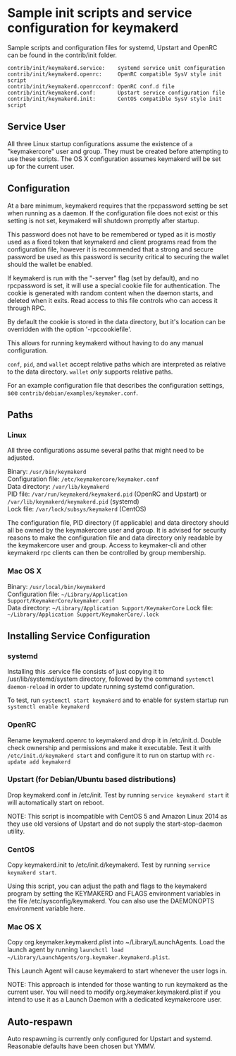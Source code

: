 Sample init scripts and service configuration for keymakerd
==========================================================

Sample scripts and configuration files for systemd, Upstart and OpenRC
can be found in the contrib/init folder.

    contrib/init/keymakerd.service:    systemd service unit configuration
    contrib/init/keymakerd.openrc:     OpenRC compatible SysV style init script
    contrib/init/keymakerd.openrcconf: OpenRC conf.d file
    contrib/init/keymakerd.conf:       Upstart service configuration file
    contrib/init/keymakerd.init:       CentOS compatible SysV style init script

Service User
---------------------------------

All three Linux startup configurations assume the existence of a "keymakercore" user
and group.  They must be created before attempting to use these scripts.
The OS X configuration assumes keymakerd will be set up for the current user.

Configuration
---------------------------------

At a bare minimum, keymakerd requires that the rpcpassword setting be set
when running as a daemon.  If the configuration file does not exist or this
setting is not set, keymakerd will shutdown promptly after startup.

This password does not have to be remembered or typed as it is mostly used
as a fixed token that keymakerd and client programs read from the configuration
file, however it is recommended that a strong and secure password be used
as this password is security critical to securing the wallet should the
wallet be enabled.

If keymakerd is run with the "-server" flag (set by default), and no rpcpassword is set,
it will use a special cookie file for authentication. The cookie is generated with random
content when the daemon starts, and deleted when it exits. Read access to this file
controls who can access it through RPC.

By default the cookie is stored in the data directory, but it's location can be overridden
with the option '-rpccookiefile'.

This allows for running keymakerd without having to do any manual configuration.

`conf`, `pid`, and `wallet` accept relative paths which are interpreted as
relative to the data directory. `wallet` *only* supports relative paths.

For an example configuration file that describes the configuration settings,
see `contrib/debian/examples/keymaker.conf`.

Paths
---------------------------------

### Linux

All three configurations assume several paths that might need to be adjusted.

Binary:              `/usr/bin/keymakerd`  
Configuration file:  `/etc/keymakercore/keymaker.conf`  
Data directory:      `/var/lib/keymakerd`  
PID file:            `/var/run/keymakerd/keymakerd.pid` (OpenRC and Upstart) or `/var/lib/keymakerd/keymakerd.pid` (systemd)  
Lock file:           `/var/lock/subsys/keymakerd` (CentOS)  

The configuration file, PID directory (if applicable) and data directory
should all be owned by the keymakercore user and group.  It is advised for security
reasons to make the configuration file and data directory only readable by the
keymakercore user and group.  Access to keymaker-cli and other keymakerd rpc clients
can then be controlled by group membership.

### Mac OS X

Binary:              `/usr/local/bin/keymakerd`  
Configuration file:  `~/Library/Application Support/KeymakerCore/keymaker.conf`  
Data directory:      `~/Library/Application Support/KeymakerCore`
Lock file:           `~/Library/Application Support/KeymakerCore/.lock`

Installing Service Configuration
-----------------------------------

### systemd

Installing this .service file consists of just copying it to
/usr/lib/systemd/system directory, followed by the command
`systemctl daemon-reload` in order to update running systemd configuration.

To test, run `systemctl start keymakerd` and to enable for system startup run
`systemctl enable keymakerd`

### OpenRC

Rename keymakerd.openrc to keymakerd and drop it in /etc/init.d.  Double
check ownership and permissions and make it executable.  Test it with
`/etc/init.d/keymakerd start` and configure it to run on startup with
`rc-update add keymakerd`

### Upstart (for Debian/Ubuntu based distributions)

Drop keymakerd.conf in /etc/init.  Test by running `service keymakerd start`
it will automatically start on reboot.

NOTE: This script is incompatible with CentOS 5 and Amazon Linux 2014 as they
use old versions of Upstart and do not supply the start-stop-daemon utility.

### CentOS

Copy keymakerd.init to /etc/init.d/keymakerd. Test by running `service keymakerd start`.

Using this script, you can adjust the path and flags to the keymakerd program by
setting the KEYMAKERD and FLAGS environment variables in the file
/etc/sysconfig/keymakerd. You can also use the DAEMONOPTS environment variable here.

### Mac OS X

Copy org.keymaker.keymakerd.plist into ~/Library/LaunchAgents. Load the launch agent by
running `launchctl load ~/Library/LaunchAgents/org.keymaker.keymakerd.plist`.

This Launch Agent will cause keymakerd to start whenever the user logs in.

NOTE: This approach is intended for those wanting to run keymakerd as the current user.
You will need to modify org.keymaker.keymakerd.plist if you intend to use it as a
Launch Daemon with a dedicated keymakercore user.

Auto-respawn
-----------------------------------

Auto respawning is currently only configured for Upstart and systemd.
Reasonable defaults have been chosen but YMMV.
